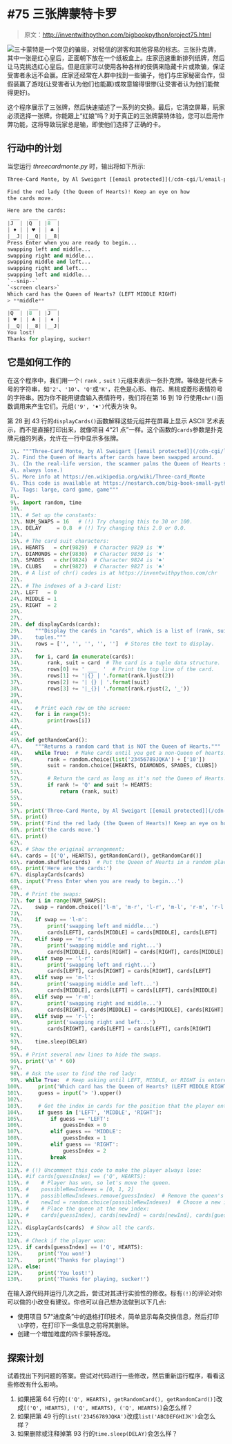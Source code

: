 # #75 三张牌蒙特卡罗

> 原文：<http://inventwithpython.com/bigbookpython/project75.html>

![](img/9d995d63aaead72cad01120081eb8f75.png)三卡蒙特是一个常见的骗局，对轻信的游客和其他容易的标志。三张扑克牌，其中一张是红心皇后，正面朝下放在一个纸板盒上。庄家迅速重新排列纸牌，然后让马克挑选红心皇后。但是庄家可以使用各种各样的伎俩来隐藏卡片或欺骗，保证受害者永远不会赢。庄家还经常在人群中找到一些骗子，他们与庄家秘密合作，但假装赢了游戏(让受害者认为他们也能赢)或故意输得很惨(让受害者认为他们能做得更好)。

这个程序展示了三张牌，然后快速描述了一系列的交换。最后，它清空屏幕，玩家必须选择一张牌。你能跟上“红娘”吗？对于真正的三张牌蒙特体验，您可以启用作弊功能，这将导致玩家总是输，即使他们选择了正确的卡。

## 行动中的计划

当您运行 *threecardmonte.py* 时，输出将如下所示:

```py
Three-Card Monte, by Al Sweigart [[email protected]](/cdn-cgi/l/email-protection)

Find the red lady (the Queen of Hearts)! Keep an eye on how
the cards move.

Here are the cards:
 ___   ___   ___
|J  | |Q  | |8  |
| ♦ | | ♥ | | ♣ |
|__J| |__Q| |__8|
Press Enter when you are ready to begin...
swapping left and middle...
swapping right and middle...
swapping middle and left...
swapping right and left...
swapping left and middle...
`--snip--`
`<screen clears>`
Which card has the Queen of Hearts? (LEFT MIDDLE RIGHT)
> **middle**
 ___   ___   ___
|Q  | |8  | |J  |
| ♥ | | ♣ | | ♦ |
|__Q| |__8| |__J|
You lost!
Thanks for playing, sucker!
```

## 它是如何工作的

在这个程序中，我们用一个`(` `rank` `,` `suit` `)`元组来表示一张扑克牌。等级是代表卡号的字符串，如`'2'`、`'10'`、`'Q'`或`'K'`，花色是心形、梅花、黑桃或菱形表情符号的字符串。因为你不能用键盘输入表情符号，我们将在第 16 到 19 行使用`chr()`函数调用来产生它们。元组`('9', '♦')`代表方块 9。

第 28 到 43 行的`displayCards()`函数解释这些元组并在屏幕上显示 ASCII 艺术表示，而不是直接打印出来，就像项目 4“21 点”一样。这个函数的`cards`参数是扑克牌元组的列表，允许在一行中显示多张牌。

```py
 1\. """Three-Card Monte, by Al Sweigart [[email protected]](/cdn-cgi/l/email-protection)
 2\. Find the Queen of Hearts after cards have been swapped around.
 3\. (In the real-life version, the scammer palms the Queen of Hearts so you
 4\. always lose.)
 5\. More info at https://en.wikipedia.org/wiki/Three-card_Monte
 6\. This code is available at https://nostarch.com/big-book-small-python-programming
 7\. Tags: large, card game, game"""
 8\. 
 9\. import random, time
 10\. 
 11\. # Set up the constants:
 12\. NUM_SWAPS = 16   # (!) Try changing this to 30 or 100.
 13\. DELAY     = 0.8  # (!) Try changing this 2.0 or 0.0.
 14\. 
 15\. # The card suit characters:
 16\. HEARTS   = chr(9829)  # Character 9829 is '♥'
 17\. DIAMONDS = chr(9830)  # Character 9830 is '♦'
 18\. SPADES   = chr(9824)  # Character 9824 is '♠'
 19\. CLUBS    = chr(9827)  # Character 9827 is '♣'
 20\. # A list of chr() codes is at https://inventwithpython.com/chr
 21\. 
 22\. # The indexes of a 3-card list:
 23\. LEFT   = 0
 24\. MIDDLE = 1
 25\. RIGHT  = 2
 26\. 
 27\. 
 28\. def displayCards(cards):
 29\.    """Display the cards in "cards", which is a list of (rank, suit)
 30\.    tuples."""
 31\.    rows = ['', '', '', '', '']  # Stores the text to display.
 32\. 
 33\.    for i, card in enumerate(cards):
 34\.        rank, suit = card  # The card is a tuple data structure.
 35\.        rows[0] += ' ___  '  # Print the top line of the card.
 36\.        rows[1] += '|{} | '.format(rank.ljust(2))
 37\.        rows[2] += '| {} | '.format(suit)
 38\.        rows[3] += '|_{}| '.format(rank.rjust(2, '_'))
 39\. 
 40\. 
 41\.    # Print each row on the screen:
 42\.    for i in range(5):
 43\.        print(rows[i])
 44\. 
 45\. 
 46\. def getRandomCard():
 47\.    """Returns a random card that is NOT the Queen of Hearts."""
 48\.    while True:  # Make cards until you get a non-Queen of hearts.
 49\.        rank = random.choice(list('23456789JQKA') + ['10'])
 50\.        suit = random.choice([HEARTS, DIAMONDS, SPADES, CLUBS])
 51\. 
 52\.        # Return the card as long as it's not the Queen of Hearts:
 53\.        if rank != 'Q' and suit != HEARTS:
 54\.            return (rank, suit)
 55\. 
 56\. 
 57\. print('Three-Card Monte, by Al Sweigart [[email protected]](/cdn-cgi/l/email-protection)')
 58\. print()
 59\. print('Find the red lady (the Queen of Hearts)! Keep an eye on how')
 60\. print('the cards move.')
 61\. print()
 62\. 
 63\. # Show the original arrangement:
 64\. cards = [('Q', HEARTS), getRandomCard(), getRandomCard()]
 65\. random.shuffle(cards)  # Put the Queen of Hearts in a random place.
 66\. print('Here are the cards:')
 67\. displayCards(cards)
 68\. input('Press Enter when you are ready to begin...')
 69\. 
 70\. # Print the swaps:
 71\. for i in range(NUM_SWAPS):
 72\.    swap = random.choice(['l-m', 'm-r', 'l-r', 'm-l', 'r-m', 'r-l'])
 73\. 
 74\.    if swap == 'l-m':
 75\.        print('swapping left and middle...')
 76\.        cards[LEFT], cards[MIDDLE] = cards[MIDDLE], cards[LEFT]
 77\.    elif swap == 'm-r':
 78\.        print('swapping middle and right...')
 79\.        cards[MIDDLE], cards[RIGHT] = cards[RIGHT], cards[MIDDLE]
 80\.    elif swap == 'l-r':
 81\.        print('swapping left and right...')
 82\.        cards[LEFT], cards[RIGHT] = cards[RIGHT], cards[LEFT]
 83\.    elif swap == 'm-l':
 84\.        print('swapping middle and left...')
 85\.        cards[MIDDLE], cards[LEFT] = cards[LEFT], cards[MIDDLE]
 86\.    elif swap == 'r-m':
 87\.        print('swapping right and middle...')
 88\.        cards[RIGHT], cards[MIDDLE] = cards[MIDDLE], cards[RIGHT]
 89\.    elif swap == 'r-l':
 90\.        print('swapping right and left...')
 91\.        cards[RIGHT], cards[LEFT] = cards[LEFT], cards[RIGHT]
 92\. 
 93\.    time.sleep(DELAY)
 94\. 
 95\. # Print several new lines to hide the swaps.
 96\. print('\n' * 60)
 97\. 
 98\. # Ask the user to find the red lady:
 99\. while True:  # Keep asking until LEFT, MIDDLE, or RIGHT is entered.
100\.     print('Which card has the Queen of Hearts? (LEFT MIDDLE RIGHT)')
101\.     guess = input('> ').upper()
102\. 
103\.     # Get the index in cards for the position that the player entered:
104\.     if guess in ['LEFT', 'MIDDLE', 'RIGHT']:
105\.         if guess == 'LEFT':
106\.             guessIndex = 0
107\.         elif guess == 'MIDDLE':
108\.             guessIndex = 1
109\.         elif guess == 'RIGHT':
110\.             guessIndex = 2
111\.         break
112\. 
113\. # (!) Uncomment this code to make the player always lose:
114\. #if cards[guessIndex] == ('Q', HEARTS):
115\. #    # Player has won, so let's move the queen.
116\. #    possibleNewIndexes = [0, 1, 2]
117\. #    possibleNewIndexes.remove(guessIndex)  # Remove the queen's index.
118\. #    newInd = random.choice(possibleNewIndexes)  # Choose a new index.
119\. #    # Place the queen at the new index:
120\. #    cards[guessIndex], cards[newInd] = cards[newInd], cards[guessIndex]
121\. 
122\. displayCards(cards)  # Show all the cards.
123\. 
124\. # Check if the player won:
125\. if cards[guessIndex] == ('Q', HEARTS):
126\.     print('You won!')
127\.     print('Thanks for playing!')
128\. else:
129\.     print('You lost!')
130\.     print('Thanks for playing, sucker!') 
```

在输入源代码并运行几次之后，尝试对其进行实验性的修改。标有`(!)`的评论对你可以做的小改变有建议。你也可以自己想办法做到以下几点:

*   使用项目 57“进度条”中的退格打印技术，简单显示每条交换信息，然后打印`\b`字符，在打印下一条信息之前将其删除。
*   创建一个增加难度的四卡蒙特游戏。

## 探索计划

试着找出下列问题的答案。尝试对代码进行一些修改，然后重新运行程序，看看这些修改有什么影响。

1.  如果把第 64 行的`[('Q', HEARTS), getRandomCard(), getRandomCard()]`改成`[('Q', HEARTS), ('Q', HEARTS), ('Q', HEARTS)]`会怎么样？
2.  如果把第 49 行的`list('23456789JQKA')`改成`list('ABCDEFGHIJK')`会怎么样？
3.  如果删除或注释掉第 93 行的`time.sleep(DELAY)`会怎么样？